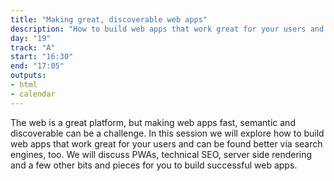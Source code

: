 ```yaml
---
title: "Making great, discoverable web apps"
description: "How to build web apps that work great for your users and can be found better via search engines, too."
day: "19"
track: "A"
start: "16:30"
end: "17:05"
outputs:
- html
- calendar
---
```


The web is a great platform, but making web apps fast, semantic and discoverable can be a challenge. In this session we will explore how to build web apps that work great for your users and can be found better via search engines, too. We will discuss PWAs, technical SEO, server side rendering and a few other bits and pieces for you to build successful web apps.
